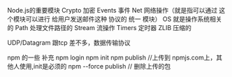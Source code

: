 Node.js的重要模块
Crypto 加密
Events 事件
Net 网络操作（就是指可以通过 这个模块可以进行 给用户发送邮件这种 协议的 统一 模块）
OS 就是操作系统相关的
Path 处理文件路径的
Stream 流操作
Timers 定时器
ZLIB 压缩的

UDP/Datagram 跟tcp 差不多，数据传输协议

npm 的一些 补充
npm login
npm init
npm publish //上传到 npmjs.com上，其他人使用,init是必须的
npm --force publish // 删除上传的包